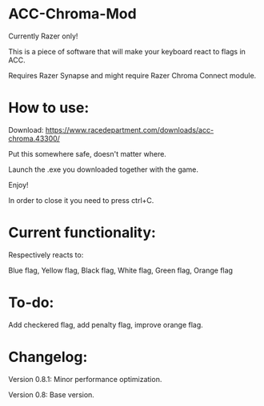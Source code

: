 # ACC-Chroma-Mod

Currently Razer only!

This is a piece of software that will make your keyboard react to flags in ACC.

Requires Razer Synapse and might require Razer Chroma Connect module.

# How to use:

Download: https://www.racedepartment.com/downloads/acc-chroma.43300/

Put this somewhere safe, doesn't matter where.

Launch the .exe you downloaded together with the game. 

Enjoy!

In order to close it you need to press ctrl+C.

# Current functionality:

Respectively reacts to:

Blue flag, Yellow flag, Black flag, White flag, Green flag, Orange flag

# To-do:

Add checkered flag, add penalty flag, improve orange flag.

# Changelog:

Version 0.8.1: Minor performance optimization.

Version 0.8: Base version.
